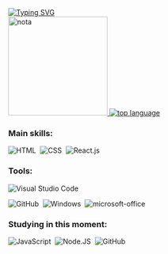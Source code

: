<div class="description" style="display: inline_block">
<a href="https://git.io/typing-svg"><img src="https://readme-typing-svg.demolab.com?font=IBM+Plex+Mono&pause=1000&color=000000&background=FFFFFF&center=true&vCenter=true&width=1000&height=70&lines=Hello+welcome!+;My+name+is+Maria+Alice+Ongaro.;I´m+18+years+old.;I'm+from+Brazil%2C+SP." alt="Typing SVG" /></a>
    <br>
    <a href="https://github.com/The-Ongaro">
      <img src="https://github-readme-stats.vercel.app/api?username=The-Ongaro&show_icons=true&theme=dark" alt="nota"height=200px>
      <img src="https://github-readme-stats.vercel.app/api/top-langs/?username=The-Ongaro&layout=compact&theme=dark" alt="top language">
    </a>
</div>


### Main skills:
![HTML](https://img.shields.io/badge/-HTML-0D1117?style=for-the-badge&logo=HTML5&labelColor=0D1117)&nbsp;
![CSS](https://img.shields.io/badge/-CSS-0D1117?style=for-the-badge&logo=CSS3&logoColor=1572B6&labelColor=0D1117)&nbsp;
![React.js](https://img.shields.io/badge/-React.js-0D1117?style=for-the-badge&logo=react&labelColor=0D1117)&nbsp;

### Tools:
![Visual Studio Code](https://img.shields.io/badge/-Visual%20Studio%20Code-0D1117?style=for-the-badge&logo=visual-studio-code&logoColor=007ACC&labelColor=0D1117)&nbsp;
<!-- ![Git](https://img.shields.io/badge/-Git-0D1117?style=for-the-badge&logo=git&labelColor=0D1117)&nbsp; -->
![GitHub](https://img.shields.io/badge/-GitHub-0D1117?style=for-the-badge&logo=github&labelColor=0D1117)&nbsp;
![Windows](https://img.shields.io/badge/-Windows-0D1117?style=for-the-badge&logo=windows&labelColor=0D1117)&nbsp;
![microsoft-office](https://img.shields.io/badge/-microsoft_office-0D1117?style=for-the-badge&logo=microsoft-office&labelColor=0D1117)&nbsp;

### Studying in this moment:
![JavaScript](https://img.shields.io/badge/-JavaScript-0D1117?style=for-the-badge&logo=javascript&labelColor=0D1117&textColor=0D1117)&nbsp;
![Node.JS](https://img.shields.io/badge/-Node.JS-0D1117?style=for-the-badge&logo=node.js&labelColor=0D1117&textColor=0D1117)&nbsp;
![GitHub](https://img.shields.io/badge/-GitHub-0D1117?style=for-the-badge&logo=github&labelColor=0D1117)&nbsp;
